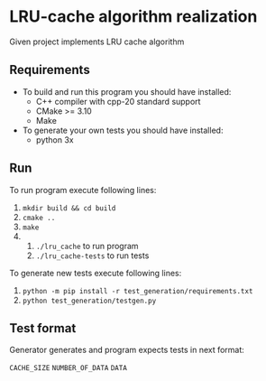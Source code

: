 # LRU-cache algorithm realization

Given project implements LRU cache algorithm

## Requirements
- To build and run this program you should have installed:
    - C++ compiler with cpp-20 standard support
    - CMake >= 3.10
    - Make
- To generate your own tests you should have installed:
    - python 3x

## Run
To run program execute following lines:

1. `mkdir build && cd build`
2. `cmake ..`
3. `make`
4. 
    1. `./lru_cache` to run program
    2. `./lru_cache-tests` to run tests

To generate new tests execute following lines:

1. `python -m pip install -r test_generation/requirements.txt`
2. `python test_generation/testgen.py`

## Test format
Generator generates and program expects tests in next format:

`CACHE_SIZE` `NUMBER_OF_DATA` `DATA`

